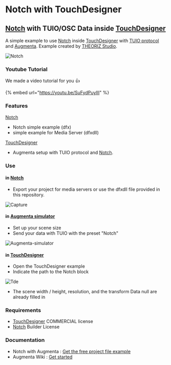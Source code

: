 # Notch with TouchDesigner

## [Notch](https://www.notch.one/) with TUIO/OSC Data inside [TouchDesigner](https://derivative.ca/download)

A simple example to use [Notch](https://www.notch.one/) inside [TouchDesigner](https://derivative.ca/download) with [TUIO protocol](https://www.tuio.org/?developer) and [Augmenta](https://www.augmenta.tech). Example created by [THEORIZ Studio](https://www.theoriz.com/fr/bienvenue/).

![Notch](https://user-images.githubusercontent.com/64955193/138240148-88059a8d-7a11-4e27-8644-0a5f42511c0c.PNG)

### Youtube Tutorial

We made a video tutorial for you :thumbsup:

{% embed url="https://youtu.be/SuFydPuyIlI" %}

### Features

[Notch](https://www.notch.one/)

* Notch simple example (dfx)
* simple example for Media Server (dfxdll)

[TouchDesigner](https://derivative.ca/download)

* Augmenta setup with TUIO protocol and [Notch](https://www.notch.one/).

### Use

#### in [Notch](https://www.notch.one/)

* Export your project for media servers or use the dfxdll file provided in this repository.

![Capture](https://user-images.githubusercontent.com/64955193/138241337-0228d2dc-1a87-4b60-a9a9-23b6dff61613.PNG)

#### in [Augmenta simulator](https://www.augmenta.tech/downloads)

* Set up your scene size
* Send your data with TUIO with the preset "Notch"

![Augmenta-simulator](https://user-images.githubusercontent.com/5172593/226405598-7609c3ca-8580-4a41-8b8c-7cefcb939291.png)

#### in [TouchDesigner](https://derivative.ca/download)

* Open the TouchDesigner example
* Indicate the path to the Notch block

![Tde](https://user-images.githubusercontent.com/64955193/138238630-9cc8272e-9357-4c3a-8df5-b3f10c87768f.PNG)

* The scene width / height, resolution, and the transform Data null are already filled in

### Requirements

* [TouchDesigner](https://derivative.ca/download) COMMERCIAL license
* [Notch](https://www.notch.one/) Builder License

### Documentation

* Notch with Augmenta : [Get the free project file example](./)
* Augmenta Wiki : [Get started](broken-reference)
